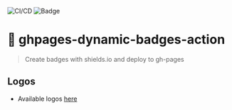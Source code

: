 ![CI/CD](https://github.com/objective-solutions/ghpages-dynamic-badges-action/workflows/main/badge.svg)
![Badge](https://img.shields.io/endpoint?url=https://objective-solutions.github.io/ghpages-dynamic-badges-action/content-badges/gh-pages__heads_master.json)

# 💙 ghpages-dynamic-badges-action
> Create badges with shields.io and deploy to gh-pages 
## Logos
- Available logos [here](https://simpleicons.org/)